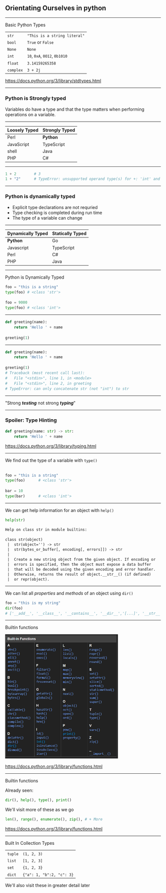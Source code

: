 ## Orientating Ourselves in python

---

Basic Python Types

|||
|---|---|
|``str``|``"This is a string literal"``|
|``bool``|``True`` or ``False``|
|``None``|``None``|
|``int``|``10``, ``0xA``, ``0O12``, ``0b1010``|
|``float``|``3.14159265358``|
|``complex``|``3 + 2j``|

https://docs.python.org/3/library/stdtypes.html

---

### Python is Strongly typed

Variables do have a type and that the type matters when performing operations on a variable.

---

|Loosely Typed|Strongly Typed|
|---|---|
|Perl|**Python**|
|JavaScript|TypeScript|
|shell|Java|
|PHP|C#|

---

```python
1 + 2        # 3
1 + "2"      # TypeError: unsupported operand type(s) for +: 'int' and 'str'
```

---

### Python is dynamically typed

* Explicit type declarations are not requried
* Type checking is completed during run time
* The type of a variable can change

---

|Dynamically Typed|Statically Typed|
|---|---|
|**Python**|Go|
|Javascript|TypeScript|
|Perl|C#|
|PHP|Java|

---

Python is Dynamically Typed

```python
foo = "this is a string"
type(foo) # <class 'str'>

foo = 9000
type(foo) # <class 'int'>
```

---

```python
def greeting(name):
    return 'Hello ' + name

greeting(1)
```

---

```python
def greeting(name):
    return 'Hello ' + name

greeting(1)
# Traceback (most recent call last):
#   File "<stdin>", line 1, in <module>
#   File "<stdin>", line 2, in greeting
# TypeError: can only concatenate str (not "int") to str
```

---

"Strong ***testing*** not strong ***typing***"

---

### Spoiler: Type Hinting

```python
def greeting(name: str) -> str:
    return 'Hello ' + name
```

https://docs.python.org/3/library/typing.html

---

<!-- In Python everything is an object, even functions
<br>
<br> -->

We find out the type of a variable with ``type()``
<br>
<br>

```python
foo = "this is a string"
type(foo)      # <class 'str'>

bar = 10
type(bar)      # <class 'int'>
```
<!-- <br>
All things in python have a set of both *attributes* and *behaviours* assoicated with them -->

---

We can get help information for an object with ``help()``
<br>
```python
help(str)
```

```plaintext
Help on class str in module builtins:

class str(object)
 |  str(object='') -> str
 |  str(bytes_or_buffer[, encoding[, errors]]) -> str
 |  
 |  Create a new string object from the given object. If encoding or
 |  errors is specified, then the object must expose a data buffer
 |  that will be decoded using the given encoding and error handler.
 |  Otherwise, returns the result of object.__str__() (if defined)
 |  or repr(object).
```

---

We can list all *properties* and *methods* of an object using ``dir()``

```python
foo = "this is my string"
dir(foo)
# ['__add__', '__class__', '__contains__', '__dir__','[...]', '__str__', 'capitalize', 'count', 'endswith', 'expandtabs', 'find', 'format', 'format_map', 'index', 'isalnum', 'isalpha', 'isascii', 'isdecimal', 'isdigit', 'isidentifier', 'islower', 'isnumeric', 'isprintable', 'isspace', 'istitle', 'isupper', 'join', 'ljust', 'lower', 'replace', 'split', 'splitlines', 'startswith', 'strip', 'swapcase', 'title', 'translate', 'upper',]
```

<!-- 
"Dunder methods" or "Magic methods"
<br><br>
```
__add__', '__class__', '__contains__', '__delattr__', '__dir__', '__doc__', '__eq__'
```
<br>
We will come back to these and even write our own -->

---

Builtin functions

<img src="../assets/builtin_functions.PNG" height="400px">

https://docs.python.org/3/library/functions.html


---


Builtin functions

Already seen:

```python
dir(), help(), type(), print()
```

We'll visit more of these as we go

```python
len(), range(), enumerate(), zip(), # + More
```

https://docs.python.org/3/library/functions.html


---

Built In Collection Types

|||
|---|---|
|``tuple``|``(1, 2, 3)``|
|``list``|``[1, 2, 3]``|
|``set``|``{1, 2, 3}``|
|``dict``|``{"a": 1, "b":2, "c": 3}``|

We'll also visit these in greater detail later
